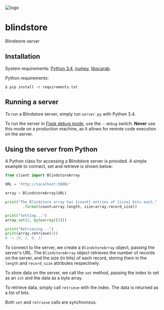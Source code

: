 ![logo](http://i.imgur.com/Yj5qUjm.png?1)

blindstore
==========

Blindstore server

Installation
------------

System requirements: [Python 3.4](https://python.org/), [numpy](https://numpy.org), [libscarab](https://github.com/blindstore/libScarab).

Python requirements:
```
$ pip install -r requirements.txt
```

Running a server
----------------

To run a Blindstore server, simply run `server.py` with Python 3.4.

To run the server in [Flask debug mode](http://flask.pocoo.org/docs/quickstart/#debug-mode), use the `--debug` switch. **Never** use this mode on a production machine, as it allows for remote code execution on the server.

Using the server from Python
----------------------------

A Python class for accessing a Blindstore server is provided. A simple example to connect, set and retrieve is shown below:

```python
from client import BlindstoreArray

URL = 'http://localhost:5000/'

array = BlindstoreArray(URL)

print("The Blindstore array has {count} entries of {size} bits each."
        .format(count=array.length, size=array.record_size))

print("Setting...")
array.set(2, bytearray([5]))

print("Retrieving...")
print(array.retrieve(2))
# -> [0, 1, 0, 1]
```

To connect to the server, we create a `BlindstoreArray` object, passing the server's URL. The `BlindstoreArray` object retrieves the number of records on the server, and the size (in bits) of each record, storing them in the `length` and `record_size` attributes respectively.

To store data on the server, we call the `set` method, passing the index to set as an `int` and the data as a byte array.

To retrieve data, simply call `retrieve` with the index. The data is returned as a list of bits.

Both `set` and `retrieve` calls are synchronous.
